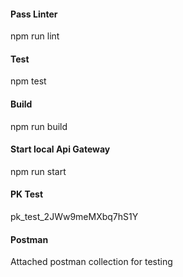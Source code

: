#### Pass Linter
npm run lint

#### Test
npm test

#### Build
npm run build

#### Start local Api Gateway
npm run start

#### PK Test
pk_test_2JWw9meMXbq7hS1Y

#### Postman
Attached postman collection for testing